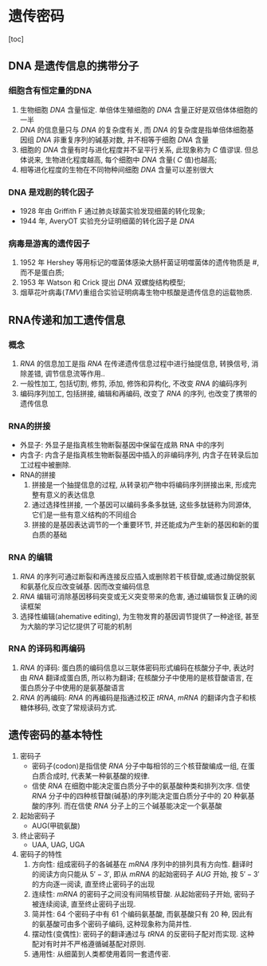 # 遗传密码

[toc]

## DNA 是遗传信息的携带分子

### 细胞含有恒定量的DNA
1. 生物细胞 $DNA$ 含量恒定. 单倍体生殖细胞的 $DNA$ 含量正好是双倍体体细胞的一半
2. $DNA$ 的信息量只与 $DNA$ 的复杂度有关, 而 $DNA$ 的复杂度是指单倍体细胞基因组 $DNA$ 非重复序列的碱基对数, 并不相等于细胞 $DNA$ 含量
3. 细胞的 $DNA$ 含量有时与进化程度并不呈平行关系, 此现象称为 $C$ 值谬误. 但总体说来, 生物进化程度越高, 每个细胞中 $DNA$ 含量( $C$ 值)也越高;
4. 相等进化程度的生物在不同物种间细胞 $DNA$ 含量可以差别很大

### DNA 是戏剧的转化因子

+ 1928 年由 Griffith F 通过肺炎球菌实验发现细菌的转化现象;
+ 1944 年, AveryOT 实验充分证明细菌的转化因子是 $DNA$

### 病毒是游离的遗传因子

1. 1952 年 Hershey 等用标记的噬菌体感染大肠杆菌证明噬菌体的遗传物质是 #, 而不是蛋白质;
2. 1953 年 Watson 和 Crick 提出 $DNA$ 双螺旋结构模型;
3. 烟草花叶病毒($TMV$)重组合实验证明病毒生物中核酸是遗传信息的运载物质.

## RNA传递和加工遗传信息

### 概念

1. $RNA$ 的信息加工是指 $RNA$ 在传递遗传信息过程中进行抽提信息, 转换信号, 消除差错, 调节信息流等作用..
2. 一般性加工, 包括切割, 修剪, 添加, 修饰和异构化, 不改变 $RNA$ 的编码序列
3. 编码序列加工, 包括拼接, 编辑和再编码, 改变了 $RNA$ 的序列, 也改变了携带的遗传信息

### RNA的拼接

+ 外显子: 外显子是指真核生物断裂基因中保留在成熟 RNA 中的序列
+ 内含子: 内含子是指真核生物断裂基因中插入的非编码序列, 内含子在转录后加工过程中被删除.
+ RNA的拼接
  1. 拼接是一个抽提信息的过程, 从转录初产物中将编码序列拼接出来, 形成完整有意义的表达信息
  2. 通过选择性拼接, 一个基因可以编码多条多肽链, 这些多肽链称为同源体, 它们是一些有意义结构的不同组合
  3. 拼接的是基因表达调节的一个重要环节, 并还能成为产生新的基因和新的蛋白质的基础

### RNA 的编辑

1. $RNA$ 的序列可通过断裂和再连接反应插入或删除若干核苷酸,或通过酶促脱氨和氨基化反应改变碱基. 因而改变编码信息
2. $RNA$ 编辑可消除基因移码突变或无义突变带来的危害, 通过编辑恢复正确的阅读框架
3. 选择性编辑(ahemative editing), 为生物发育的基因调节提供了一种途径, 甚至为大脑的学习记忆提供了可能的机制

### RNA 的译码和再编码

1. $RNA$ 的译码: 蛋白质的编码信息以三联体密码形式编码在核酸分子中, 表达时由 $RNA$ 翻译成蛋白质, 所以称为翻译; 在核酸分子中使用的是核苷酸语言, 在蛋白质分子中使用的是氨基酸语言
2. $RNA$ 的再编码: $RNA$ 的再编码是指通过校正 $tRNA$, $mRNA$ 的翻译内含子和核糖体移码, 改变了常规读码方式.

## 遗传密码的基本特性
1. 密码子
   + 密码子(codon)是指信使 $RNA$ 分子中每相邻的三个核苷酸编成一组, 在蛋白质合成时, 代表某一种氨基酸的规律.
   + 信使 $RNA$ 在细胞中能决定蛋白质分子中的氨基酸种类和排列次序. 信使 $RNA$ 分子中的四种核苷酸(碱基)的序列能决定蛋白质分子中的 $20$ 种氨基酸的序列. 而在信使 $RNA$ 分子上的三个碱基能决定一个氨基酸
2. 起始密码子
   + AUG(甲硫氨酸)
3. 终止密码子
   + UAA, UAG, UGA
4. 密码子的特性
   1. 方向性: 组成密码子的各碱基在 $mRNA$ 序列中的排列具有方向性. 翻译时的阅读方向只能从 $5'-3'$, 即从 $mRNA$ 的起始密码子 $AUG$ 开始, 按 $5'-3'$ 的方向逐一阅读, 直至终止密码子的出现
   2. 连续性: $mRNA$ 的密码子之间没有间隔核苷酸. 从起始密码子开始, 密码子被连续阅读, 直至终止密码子出现.
   3. 简并性: $64$ 个密码子中有 $61$ 个编码氨基酸, 而氨基酸只有 $20$ 种, 因此有的氨基酸可由多个密码子编码, 这种现象称为简并性.
   4. 摆动性(变偶性): 密码子的翻译通过与 $tRNA$ 的反密码子配对而实现. 这种配对有时并不严格遵循碱基配对原则.
   5. 通用性: 从细菌到人类都使用着同一套遗传密.